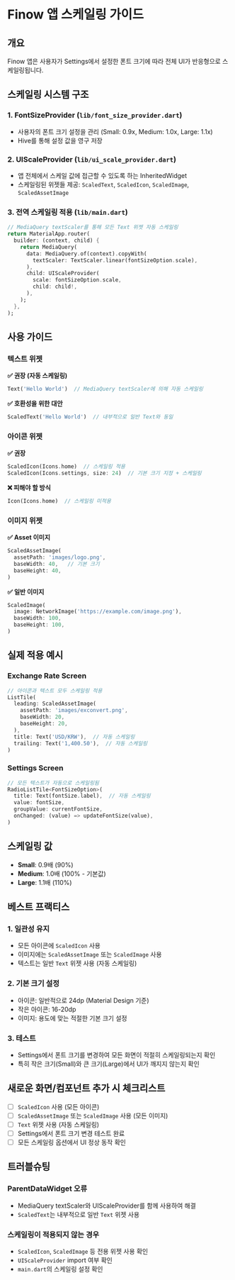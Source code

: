 # Finow 앱 스케일링 가이드

## 개요
Finow 앱은 사용자가 Settings에서 설정한 폰트 크기에 따라 전체 UI가 반응형으로 스케일링됩니다.

## 스케일링 시스템 구조

### 1. FontSizeProvider (`lib/font_size_provider.dart`)
- 사용자의 폰트 크기 설정을 관리 (Small: 0.9x, Medium: 1.0x, Large: 1.1x)
- Hive를 통해 설정 값을 영구 저장

### 2. UIScaleProvider (`lib/ui_scale_provider.dart`)
- 앱 전체에서 스케일 값에 접근할 수 있도록 하는 InheritedWidget
- 스케일링된 위젯들 제공: `ScaledText`, `ScaledIcon`, `ScaledImage`, `ScaledAssetImage`

### 3. 전역 스케일링 적용 (`lib/main.dart`)
```dart
// MediaQuery textScaler를 통해 모든 Text 위젯 자동 스케일링
return MaterialApp.router(
  builder: (context, child) {
    return MediaQuery(
      data: MediaQuery.of(context).copyWith(
        textScaler: TextScaler.linear(fontSizeOption.scale),
      ),
      child: UIScaleProvider(
        scale: fontSizeOption.scale,
        child: child!,
      ),
    );
  },
);
```

## 사용 가이드

### 텍스트 위젯
**✅ 권장 (자동 스케일링)**
```dart
Text('Hello World')  // MediaQuery textScaler에 의해 자동 스케일링
```

**✅ 호환성을 위한 대안**
```dart
ScaledText('Hello World')  // 내부적으로 일반 Text와 동일
```

### 아이콘 위젯
**✅ 권장**
```dart
ScaledIcon(Icons.home)  // 스케일링 적용
ScaledIcon(Icons.settings, size: 24)  // 기본 크기 지정 + 스케일링
```

**❌ 피해야 할 방식**
```dart
Icon(Icons.home)  // 스케일링 미적용
```

### 이미지 위젯
**✅ Asset 이미지**
```dart
ScaledAssetImage(
  assetPath: 'images/logo.png',
  baseWidth: 40,   // 기본 크기
  baseHeight: 40,
)
```

**✅ 일반 이미지**
```dart
ScaledImage(
  image: NetworkImage('https://example.com/image.png'),
  baseWidth: 100,
  baseHeight: 100,
)
```

## 실제 적용 예시

### Exchange Rate Screen
```dart
// 아이콘과 텍스트 모두 스케일링 적용
ListTile(
  leading: ScaledAssetImage(
    assetPath: 'images/exconvert.png',
    baseWidth: 20,
    baseHeight: 20,
  ),
  title: Text('USD/KRW'),  // 자동 스케일링
  trailing: Text('1,400.50'),  // 자동 스케일링
)
```

### Settings Screen
```dart
// 모든 텍스트가 자동으로 스케일링됨
RadioListTile<FontSizeOption>(
  title: Text(fontSize.label),  // 자동 스케일링
  value: fontSize,
  groupValue: currentFontSize,
  onChanged: (value) => updateFontSize(value),
)
```

## 스케일링 값
- **Small**: 0.9배 (90%)
- **Medium**: 1.0배 (100% - 기본값)
- **Large**: 1.1배 (110%)

## 베스트 프랙티스

### 1. 일관성 유지
- 모든 아이콘에 `ScaledIcon` 사용
- 이미지에는 `ScaledAssetImage` 또는 `ScaledImage` 사용
- 텍스트는 일반 `Text` 위젯 사용 (자동 스케일링)

### 2. 기본 크기 설정
- 아이콘: 일반적으로 24dp (Material Design 기준)
- 작은 아이콘: 16-20dp
- 이미지: 용도에 맞는 적절한 기본 크기 설정

### 3. 테스트
- Settings에서 폰트 크기를 변경하여 모든 화면이 적절히 스케일링되는지 확인
- 특히 작은 크기(Small)와 큰 크기(Large)에서 UI가 깨지지 않는지 확인

## 새로운 화면/컴포넌트 추가 시 체크리스트

- [ ] `ScaledIcon` 사용 (모든 아이콘)
- [ ] `ScaledAssetImage` 또는 `ScaledImage` 사용 (모든 이미지)
- [ ] `Text` 위젯 사용 (자동 스케일링)
- [ ] Settings에서 폰트 크기 변경 테스트 완료
- [ ] 모든 스케일링 옵션에서 UI 정상 동작 확인

## 트러블슈팅

### ParentDataWidget 오류
- MediaQuery textScaler와 UIScaleProvider를 함께 사용하여 해결
- `ScaledText`는 내부적으로 일반 `Text` 위젯 사용

### 스케일링이 적용되지 않는 경우
- `ScaledIcon`, `ScaledImage` 등 전용 위젯 사용 확인
- `UIScaleProvider` import 여부 확인
- `main.dart`의 스케일링 설정 확인